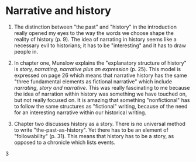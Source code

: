 # Narrative and history

1. The distinction between "the past" and "history" in the introduction really opened my eyes to the way the words we choose shape the reality of history (p. 9). The idea of narrating in history seems like a necessary evil to historians; it has to be "interesting" and it has to draw people in. 

2. In chapter one, Munslow explains the "explanatory structure of history" is *story, narrating, narrative plus an expression* (p. 25). This model is expressed on page 26 which means that narrative history has the same "three fundamental elements as fictional narrative" which include *narrating, story and narrative*. This was really fascinating to me because the idea of narration within history was something we have touched on, but not really focused on. It is amazing that something "nonfictional" has to follow the same structures as "fictional" writing, because of the need for an interesting narrative within our historical writing. 

3. Chapter two discusses history as a story. There is no universal method to write "the-past-as-history". Yet there has to be an element of "followability" (p. 31). This means that history has to be a story, as opposed to a chronicle which lists events. 

3
